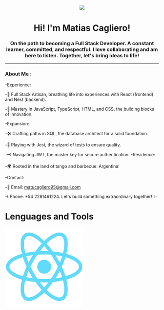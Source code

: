<div id="header" align="center">
    <img src="https://media.giphy.com/media/R6xi8dXsRhIjK/giphy.gif">
    <h1 align = "center">Hi! I'm Matias Cagliero!</h1>
    <h3 align = "center">On the path to becoming a Full Stack Developer. A constant learner, committed, and respectful. 
        I love collaborating and am here to listen. Together, let's bring ideas to life!</h3>
  </div>

---
### About Me : 
-Experience:

-🚀 Full Stack Artisan, breathing life into experiences with React (frontend) and Nest (backend).

-🎨 Mastery in JavaScript, TypeScript, HTML, and CSS, the building blocks of innovation.

-Expansion:

-🛠️ Crafting paths in SQL, the database architect for a solid foundation.

-🧪 Playing with Jest, the wizard of tests to ensure quality.

-🗝️ Navigating JWT, the master key for secure authentication.
-Residence:

-🌍 Rooted in the land of tango and barbecue: Argentina!

-Contact:

-📧 Email: matucagliero95@gmail.com

-📞 Phone: +54 2281461224. Let's build something extraordinary together! ✨

<h1>Lenguages and Tools</h1>
<div id="iconos">
    <img src="https://github.com/devicons/devicon/blob/master/icons/react/react-original.svg" alt="">    
</div>

